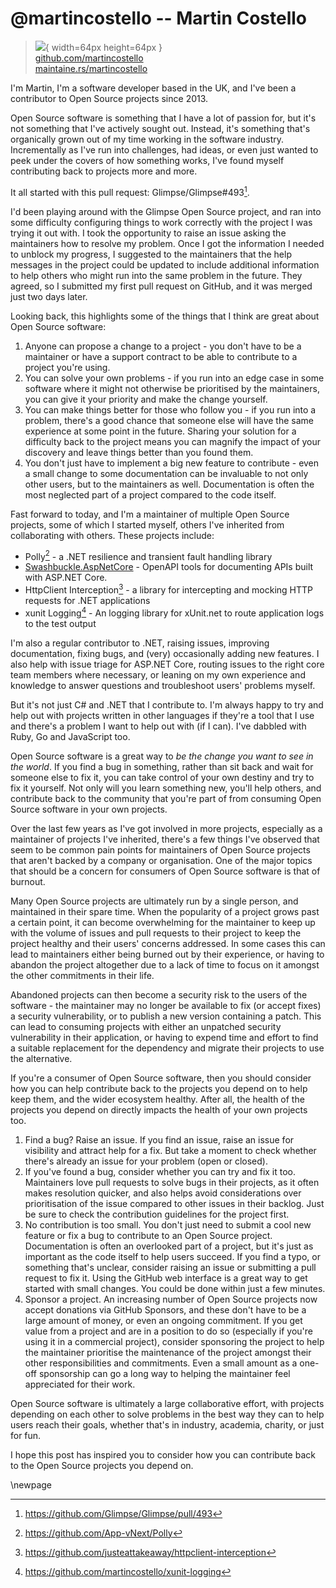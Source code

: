 # @martincostello -- Martin Costello

> ![](https://github.com/martincostello.png){ width=64px height=64px }  
> [github.com/martincostello](https://github.com/martincostello)  
> [maintaine.rs/martincostello](https://maintaine.rs/martincostello)

I'm Martin, I'm a software developer based in the UK, and I've been a contributor to
Open Source projects since 2013.

Open Source software is something that I have a lot of passion for, but it's not something that I've
actively sought out. Instead, it's something that's organically grown out of my time working in the
software industry. Incrementally as I've run into challenges, had ideas, or even just wanted to peek
under the covers of how something works, I've found myself contributing back to projects more and more.

It all started with this pull request: Glimpse/Glimpse#493[^305].

I'd been playing around with the Glimpse Open Source project, and ran into some difficulty configuring things
to work correctly with the project I was trying it out with. I took the opportunity to raise an issue asking
the maintainers how to resolve my problem. Once I got the information I needed to unblock my progress, I
suggested to the maintainers that the help messages in the project could be updated to include additional
information to help others who might run into the same problem in the future. They agreed, so I submitted my
first pull request on GitHub, and it was merged just two days later.

Looking back, this highlights some of the things that I think are great about Open Source software:

1. Anyone can propose a change to a project - you don't have to be a maintainer or have a support contract
   to be able to contribute to a project you're using.
2. You can solve your own problems - if you run into an edge case in some software where it might not otherwise
   be prioritised by the maintainers, you can give it your priority and make the change yourself.
3. You can make things better for those who follow you - if you run into a problem, there's a good chance that
   someone else will have the same experience at some point in the future. Sharing your solution for a difficulty
   back to the project means you can magnify the impact of your discovery and leave things better than you found them.
4. You don't just have to implement a big new feature to contribute - even a small change to some documentation can
   be invaluable to not only other users, but to the maintainers as well. Documentation is often the most neglected
   part of a project compared to the code itself.

Fast forward to today, and I'm a maintainer of multiple Open Source projects, some of which I started myself,
others I've inherited from collaborating with others. These projects include:

- Polly[^306] - a .NET resilience and transient fault handling library
- [Swashbuckle.AspNetCore](https://github.com/domaindrivendev/Swashbuckle.AspNetCore) - OpenAPI tools for documenting APIs
  built with ASP.NET Core.
- HttpClient Interception[^307] - a library for intercepting and mocking HTTP requests for .NET applications
- xunit Logging[^308] - An logging library for xUnit.net to route application logs to the test output

I'm also a regular contributor to .NET, raising issues, improving documentation, fixing bugs, and (very) occasionally adding new features. I also help with issue triage for ASP.NET Core, routing issues to the right core team members where
necessary, or leaning on my own experience and knowledge to answer questions and troubleshoot users' problems myself.

But it's not just C# and .NET that I contribute to. I'm always happy to try and help out with projects written in other languages if they're a tool that I use and there's a problem I want to help out with (if I can). I've dabbled with Ruby,
Go and JavaScript too.

Open Source software is a great way to _be the change you want to see in the world_. If you find a bug in something,
rather than sit back and wait for someone else to fix it, you can take control of your own destiny and try to fix it yourself.
Not only will you learn something new, you'll help others, and contribute back to the community that you're part of
from consuming Open Source software in your own projects.

Over the last few years as I've got involved in more projects, especially as a maintainer of projects I've inherited,
there's a few things I've observed that seem to be common pain points for maintainers of Open Source projects that aren't
backed by a company or organisation. One of the major topics that should be a concern for consumers of Open Source software is that of burnout.

Many Open Source projects are ultimately run by a single person, and maintained in their spare time. When the popularity
of a project grows past a certain point, it can become overwhelming for the maintainer to keep up with the volume of issues and pull requests to their project to keep the project healthy and their users' concerns addressed. In some cases this can
lead to maintainers either being burned out by their experience, or having to abandon the project altogether due to a lack
of time to focus on it amongst the other commitments in their life.

Abandoned projects can then become a security risk to the users of the software - the maintainer may no longer be available to fix (or accept fixes) a security vulnerability, or to publish a new version containing a patch. This can lead to consuming projects with either an unpatched security vulnerability in their application, or having to expend time and
effort to find a suitable replacement for the dependency and migrate their projects to use the alternative.

If you're a consumer of Open Source software, then you should consider how you can help contribute back to the projects
you depend on to help keep them, and the wider ecosystem healthy. After all, the health of the projects you depend on
directly impacts the health of your own projects too.

1. Find a bug? Raise an issue. If you find an issue, raise an issue for visibility and attract help for a fix. But take a
   moment to check whether there's already an issue for your problem (open or closed).
1. If you've found a bug, consider whether you can try and fix it too. Maintainers love pull requests to solve bugs in their
   projects, as it often makes resolution quicker, and also helps avoid considerations over prioritisation of the issue
   compared to other issues in their backlog. Just be sure to check the contribution guidelines for the project first.
1. No contribution is too small. You don't just need to submit a cool new feature or fix a bug to contribute to an Open
   Source project. Documentation is often an overlooked part of a project, but it's just as important as the code itself
   to help users succeed. If you find a typo, or something that's unclear, consider raising an issue or submitting a pull request to fix it. Using the GitHub web interface is a great way to get started with small changes. You could be done within just a few minutes.
1. Sponsor a project. An increasing number of Open Source projects now accept donations via GitHub Sponsors, and these don't
   have to be a large amount of money, or even an ongoing commitment. If you get value from a project and are in a position
   to do so (especially if you're using it in a commercial project), consider sponsoring the project to help the maintainer
   prioritise the maintenance of the project amongst their other responsibilities and commitments. Even a small amount as a one-off sponsorship can go a long way to helping the maintainer feel appreciated for their work.

Open Source software is ultimately a large collaborative effort, with projects depending on each other to solve problems
in the best way they can to help users reach their goals, whether that's in industry, academia, charity, or just for fun.

I hope this post has inspired you to consider how you can contribute back to the Open Source projects you depend on.

\newpage


[^305]: https://github.com/Glimpse/Glimpse/pull/493
[^306]: https://github.com/App-vNext/Polly
[^307]: https://github.com/justeattakeaway/httpclient-interception
[^308]: https://github.com/martincostello/xunit-logging
